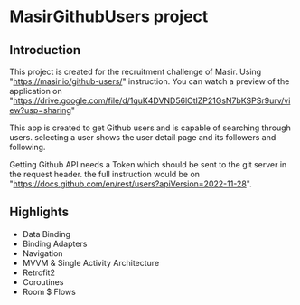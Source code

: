 
MasirGithubUsers project
==================================

Introduction
------------
This project is created for the recruitment challenge of Masir. Using "https://masir.io/github-users/"
instruction.
You can watch a preview of the application on "https://drive.google.com/file/d/1quK4DVND56lOtlZP21GsN7bKSPSr9urv/view?usp=sharing"

This app is created to get Github users and is capable of searching through users. selecting a user
shows the user detail page and its followers and following.

Getting Github API needs a Token which should be sent to the git server in the request header.
the full instruction would be on "https://docs.github.com/en/rest/users?apiVersion=2022-11-28".

Highlights
--------------
- Data Binding
- Binding Adapters
- Navigation
- MVVM & Single Activity Architecture
- Retrofit2
- Coroutines
- Room $ Flows
